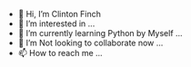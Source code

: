- 👋 Hi, I’m Clinton Finch
- 👀 I’m interested in ...
- 🌱 I’m currently learning Python by Myself ...
- 💞️ I’m Not looking to collaborate now ...
- 📫 How to reach me ...

<!---
mayankdey/mayankdey is a ✨ special ✨ repository because its `README.md` (this file) appears on your GitHub profile.
You can click the Preview link to take a look at your changes.
--->

